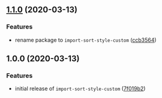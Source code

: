 ## [1.1.0](https://github.com/ifiokjr/import-sort-style-custom/compare/v1.0.0...v1.1.0) (2020-03-13)


### Features

* rename package to `import-sort-style-custom` ([ccb3564](https://github.com/ifiokjr/import-sort-style-custom/commit/ccb356457a142aa58947590e8117de9a5d1f0322))

## 1.0.0 (2020-03-13)

### Features

- initial release of `import-sort-style-custom` ([7f019b2](https://github.com/ifiokjr/import-sort-style-custom/commit/7f019b24818581f884d2d43b4b6b34c093bc7bde))
